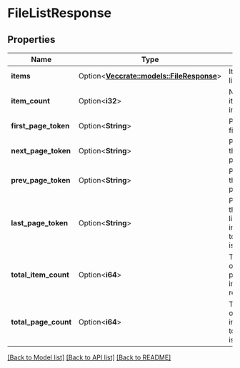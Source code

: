 # FileListResponse

## Properties

Name | Type | Description | Notes
------------ | ------------- | ------------- | -------------
**items** | Option<[**Vec<crate::models::FileResponse>**](FileResponse.md)> | Items in paged list | [optional]
**item_count** | Option<**i32**> | Number of items included in the page | [optional]
**first_page_token** | Option<**String**> | PageToken for first paged list | [optional]
**next_page_token** | Option<**String**> | PageToken for the next paged list | [optional]
**prev_page_token** | Option<**String**> | PageToken for the previous paged list | [optional]
**last_page_token** | Option<**String**> | PageToken for the last paged list. Only included when totalItemCount is listed | [optional]
**total_item_count** | Option<**i64**> | Total number of items in all pages. Only included when requested | [optional]
**total_page_count** | Option<**i64**> | Total number of pages. Only included when totalItemCount is listed | [optional]

[[Back to Model list]](../README.md#documentation-for-models) [[Back to API list]](../README.md#documentation-for-api-endpoints) [[Back to README]](../README.md)



